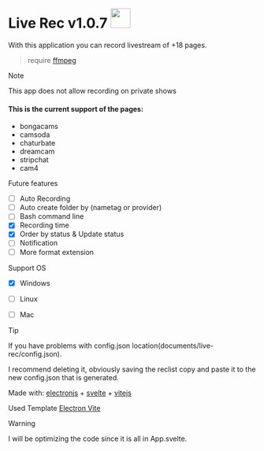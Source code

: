 
# Live Rec v1.0.7 <img src="https://github.com/user-attachments/assets/2978fd6b-6846-4ebb-9eb6-6e2b5386fd10" width="40"/>

With this application you can record livestream of +18 pages. 

> require [ffmpeg](https://github.com/BtbN/FFmpeg-Builds/releases)

> [!NOTE]
> This app does not allow recording on private shows

#### This is the current support of the pages:

* bongacams
* camsoda
* chaturbate
* dreamcam
* stripchat
* cam4

Future features
- [ ] Auto Recording
- [ ] Auto create folder by (nametag or provider)
- [ ] Bash command line
- [X] Recording time
- [X] Order by status & Update status
- [ ] Notification
- [ ] More format extension

Support OS
- [x] Windows
- [ ] Linux
- [ ] Mac


> [!TIP]
> If you have problems with config.json location(documents/live-rec/config.json).
> 
> I recommend deleting it, obviously saving the reclist copy and paste it to the new config.json that is generated.


Made with: [electronjs](https://electronjs.org/) + [svelte](https://svelte.dev/) + [vitejs](https://vitejs.dev/)

Used Template [Electron Vite](https://electron-vite.org/)

> [!WARNING]
> I will be optimizing the code since it is all in App.svelte.


